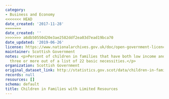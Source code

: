 ```yaml
---
category:
- Business and Economy
<<<<<<< HEAD
date_created: '2017-11-28'
=======
date_created: ''
>>>>>>> a6db50550d20e3ae2582ddf2ea03d7ead19bca70
date_updated: '2019-06-26'
license: https://www.nationalarchives.gov.uk/doc/open-government-licence/version/3/
maintainer: Scottish Government
notes: <p>Percent of children in families that have both low income and cannot afford
  three or more out of a list of 22 basic necessities.</p>
organization: Scottish Government
original_dataset_link: http://statistics.gov.scot/data/children-in-families-with-limited-resources
records: null
resources: []
schema: default
title: Children in Families with Limited Resources
---
```

